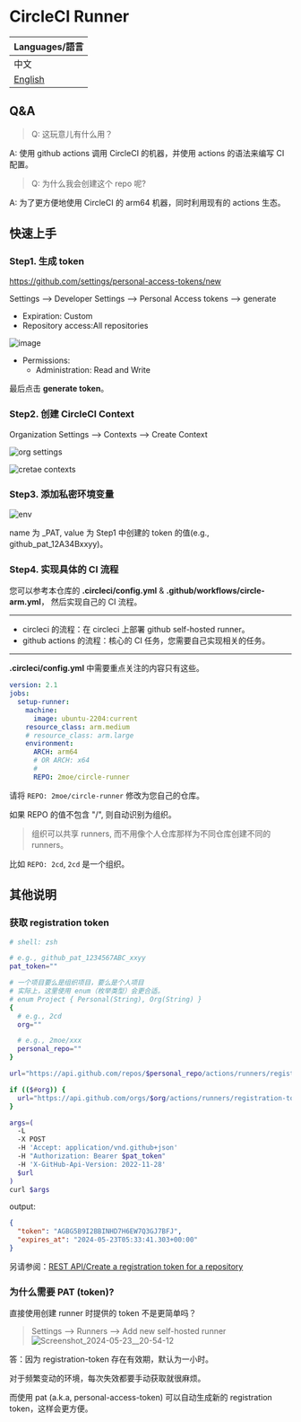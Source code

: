 # CircleCI Runner

| Languages/語言         |
| ---------------------- |
| 中文                   |
| [English](./Readme.md) |

## Q&A

> Q: 这玩意儿有什么用？

A: 使用 github actions 调用 CircleCI 的机器，并使用 actions 的语法来编写 CI 配置。

> Q: 为什么我会创建这个 repo 呢?

A: 为了更方便地使用 CircleCI 的 arm64 机器，同时利用现有的 actions 生态。

## 快速上手

### Step1. 生成 token

<https://github.com/settings/personal-access-tokens/new>

Settings --> Developer Settings --> Personal Access tokens --> generate

- Expiration: Custom
- Repository access:All repositories

![image](https://github.com/2moe/circle-runner/assets/25324935/201ad663-050f-4b40-8d12-f0e8c5cf765e)

- Permissions:
  - Administration: Read and Write

最后点击 **generate token**。

### Step2. 创建 CircleCI Context

Organization Settings --> Contexts --> Create Context

![org settings](https://github.com/2moe/circle-runner/assets/25324935/4c6ae216-9383-4f71-9233-ea8838279788)

![cretae contexts](https://github.com/2moe/circle-runner/assets/25324935/2fb7020a-5d17-4f3a-b80a-baf6437156e4)

### Step3. 添加私密环境变量

![env](https://github.com/2moe/circle-runner/assets/25324935/cf5c688c-3a12-4268-a452-8386fae45007)

name 为 _PAT, value 为 Step1 中创建的 token 的值(e.g., github_pat_12A34Bxxyy)。

### Step4. 实现具体的 CI 流程

您可以参考本仓库的 **.circleci/config.yml** & **.github/workflows/circle-arm.yml**， 然后实现自己的 CI 流程。

---

- circleci 的流程：在 circleci 上部署 github self-hosted runner。
- github actions 的流程：核心的 CI 任务，您需要自己实现相关的任务。

---

**.circleci/config.yml** 中需要重点关注的内容只有这些。

```yaml
version: 2.1
jobs:
  setup-runner:
    machine:
      image: ubuntu-2204:current
    resource_class: arm.medium
    # resource_class: arm.large
    environment:
      ARCH: arm64
      # OR ARCH: x64
      # 
      REPO: 2moe/circle-runner
```

请将 `REPO: 2moe/circle-runner` 修改为您自己的仓库。

如果 REPO 的值不包含 "/", 则自动识别为组织。

> 组织可以共享 runners, 而不用像个人仓库那样为不同仓库创建不同的 runners。

比如 `REPO: 2cd`, `2cd` 是一个组织。

## 其他说明

### 获取 registration token

```zsh
# shell: zsh

# e.g., github_pat_1234567ABC_xxyy
pat_token=""

# 一个项目要么是组织项目，要么是个人项目
# 实际上，这里使用 enum（枚举类型）会更合适。
# enum Project { Personal(String), Org(String) }
{
  # e.g., 2cd
  org=""

  # e.g., 2moe/xxx
  personal_repo=""
}

url="https://api.github.com/repos/$personal_repo/actions/runners/registration-token"

if (($#org)) {
  url="https://api.github.com/orgs/$org/actions/runners/registration-token"
}

args=(
  -L
  -X POST
  -H 'Accept: application/vnd.github+json'
  -H "Authorization: Bearer $pat_token"
  -H 'X-GitHub-Api-Version: 2022-11-28'
  $url
)
curl $args
```

output:

```json
{
  "token": "AGBG5B9I2BBINHD7H6EW7Q3GJ7BFJ",
  "expires_at": "2024-05-23T05:33:41.303+00:00"
}
```

另请参阅：[REST API/Create a registration token for a repository](https://docs.github.com/en/rest/actions/self-hosted-runners?apiVersion=2022-11-28#create-a-registration-token-for-a-repository)

### 为什么需要 PAT (token)?

直接使用创建 runner 时提供的 token 不是更简单吗？

> Settings --> Runners --> Add new self-hosted runner
> ![Screenshot_2024-05-23__20-54-12](https://github.com/2moe/circle-runner/assets/25324935/b6298ff6-395c-407a-a71d-44ded967fb95)

答：因为 registration-token 存在有效期，默认为一小时。

对于频繁变动的环境，每次失效都要手动获取就很麻烦。

而使用 pat (a.k.a, personal-access-token) 可以自动生成新的 registration token，这样会更方便。
